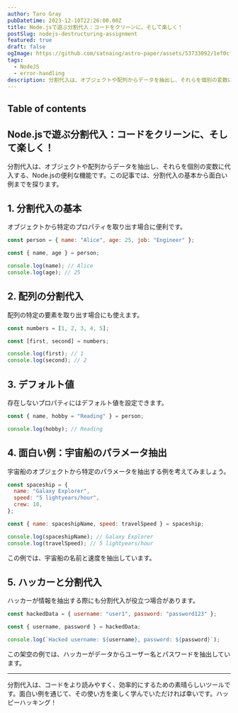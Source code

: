 ```yaml
---
author: Taro Gray
pubDatetime: 2023-12-10T22:26:00.00Z
title: Node.jsで遊ぶ分割代入：コードをクリーンに、そして楽しく！
postSlug: nodejs-destructuring-assignment
featured: true
draft: false
ogImage: https://github.com/satnaing/astro-paper/assets/53733092/1ef0cf03-8137-4d67-ac81-84a032119e3a
tags:
  - NodeJS
  - error-handling
description: 分割代入は、オブジェクトや配列からデータを抽出し、それらを個別の変数に代入する、Node.jsの便利な機能です。この記事では、分割代入の基本から面白い例までを探ります。
---
```


## Table of contents

## Node.jsで遊ぶ分割代入：コードをクリーンに、そして楽しく！

分割代入は、オブジェクトや配列からデータを抽出し、それらを個別の変数に代入する、Node.jsの便利な機能です。この記事では、分割代入の基本から面白い例までを探ります。

## 1. 分割代入の基本

オブジェクトから特定のプロパティを取り出す場合に便利です。

```javascript
const person = { name: "Alice", age: 25, job: "Engineer" };

const { name, age } = person;

console.log(name); // Alice
console.log(age); // 25
```

## 2. 配列の分割代入

配列の特定の要素を取り出す場合にも使えます。

```javascript
const numbers = [1, 2, 3, 4, 5];

const [first, second] = numbers;

console.log(first); // 1
console.log(second); // 2
```

## 3. デフォルト値

存在しないプロパティにはデフォルト値を設定できます。

```javascript
const { name, hobby = "Reading" } = person;

console.log(hobby); // Reading
```

## 4. 面白い例：宇宙船のパラメータ抽出

宇宙船のオブジェクトから特定のパラメータを抽出する例を考えてみましょう。

```javascript
const spaceship = {
  name: "Galaxy Explorer",
  speed: "5 lightyears/hour",
  crew: 10,
};

const { name: spaceshipName, speed: travelSpeed } = spaceship;

console.log(spaceshipName); // Galaxy Explorer
console.log(travelSpeed); // 5 lightyears/hour
```

この例では、宇宙船の名前と速度を抽出しています。

## 5. ハッカーと分割代入

ハッカーが情報を抽出する際にも分割代入が役立つ場合があります。

```javascript
const hackedData = { username: "user1", password: "password123" };

const { username, password } = hackedData;

console.log(`Hacked username: ${username}, password: ${password}`);
```

この架空の例では、ハッカーがデータからユーザー名とパスワードを抽出しています。

---

分割代入は、コードをより読みやすく、効率的にするための素晴らしいツールです。面白い例を通じて、その使い方を楽しく学んでいただければ幸いです。ハッピーハッキング！
